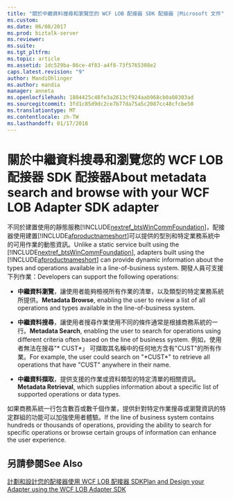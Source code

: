 ```yaml
---
title: "關於中繼資料搜尋和瀏覽您的 WCF LOB 配接器 SDK 配接器 |Microsoft 文件"
ms.custom: 
ms.date: 06/08/2017
ms.prod: biztalk-server
ms.reviewer: 
ms.suite: 
ms.tgt_pltfrm: 
ms.topic: article
ms.assetid: 1dc529ba-86ce-4f83-a4f8-73f5765308e2
caps.latest.revision: "9"
author: MandiOhlinger
ms.author: mandia
manager: anneta
ms.openlocfilehash: 1804425c48fe3a2613cf924aab968cb0a08303ad
ms.sourcegitcommit: 3fd1c85d9dc2ce7b77da75a5c2087cc48cfcbe50
ms.translationtype: MT
ms.contentlocale: zh-TW
ms.lasthandoff: 01/17/2018
---
```

# <a name="about-metadata-search-and-browse-with-your-wcf-lob-adapter-sdk-adapter"></a><span data-ttu-id="86c60-102">關於中繼資料搜尋和瀏覽您的 WCF LOB 配接器 SDK 配接器</span><span class="sxs-lookup"><span data-stu-id="86c60-102">About metadata search and browse with your WCF LOB Adapter SDK adapter</span></span>
<span data-ttu-id="86c60-103">不同於建置使用的靜態服務[!INCLUDE[nextref_btsWinCommFoundation](../../includes/nextref-btswincommfoundation-md.md)]，配接器使用建置[!INCLUDE[afproductnameshort](../../includes/afproductnameshort-md.md)]可以提供的型別和特定業務系統中的可用作業的動態資訊。</span><span class="sxs-lookup"><span data-stu-id="86c60-103">Unlike a static service built using the [!INCLUDE[nextref_btsWinCommFoundation](../../includes/nextref-btswincommfoundation-md.md)], adapters built using the [!INCLUDE[afproductnameshort](../../includes/afproductnameshort-md.md)] can provide dynamic information about the types and operations available in a line-of-business system.</span></span> <span data-ttu-id="86c60-104">開發人員可支援下列作業：</span><span class="sxs-lookup"><span data-stu-id="86c60-104">Developers can support the following operations:</span></span>  
  
-   <span data-ttu-id="86c60-105">**中繼資料瀏覽**，讓使用者能夠檢視所有作業的清單，以及類型的特定業務系統所提供。</span><span class="sxs-lookup"><span data-stu-id="86c60-105">**Metadata Browse**, enabling the user to review a list of all operations and types available in the line-of-business system.</span></span>  
  
-   <span data-ttu-id="86c60-106">**中繼資料搜尋**，讓使用者搜尋作業使用不同的條件通常是根據商務系統的一行。</span><span class="sxs-lookup"><span data-stu-id="86c60-106">**Metadata Search**, enabling the user to search for operations using different criteria often based on the line of business system.</span></span> <span data-ttu-id="86c60-107">例如，使用者無法在搜尋"* CUST\*」 可擷取其名稱中的任何地方含有"CUST"的所有作業。</span><span class="sxs-lookup"><span data-stu-id="86c60-107">For example, the user could search on "*CUST\*" to retrieve all operations that have "CUST" anywhere in their name.</span></span>  
  
-   <span data-ttu-id="86c60-108">**中繼資料擷取**，提供支援的作業或資料類型的特定清單的相關資訊。</span><span class="sxs-lookup"><span data-stu-id="86c60-108">**Metadata Retrieval**, which supplies information about a specific list of supported operations or data types.</span></span>  
  
 <span data-ttu-id="86c60-109">如果商務系統一行包含數百或數千個作業，提供針對特定作業搜尋或瀏覽資訊的特定群組的功能可以加強使用者體驗。</span><span class="sxs-lookup"><span data-stu-id="86c60-109">If the line of business system contains hundreds or thousands of operations, providing the ability to search for specific operations or browse certain groups of information can enhance the user experience.</span></span>  
  
## <a name="see-also"></a><span data-ttu-id="86c60-110">另請參閱</span><span class="sxs-lookup"><span data-stu-id="86c60-110">See Also</span></span>  
 [<span data-ttu-id="86c60-111">計劃和設計您的配接器使用 WCF LOB 配接器 SDK</span><span class="sxs-lookup"><span data-stu-id="86c60-111">Plan and Design your Adapter using the WCF LOB Adapter SDK </span></span>](plan-and-design-your-adapter-using-the-wcf-lob-adapter-sdk.md)